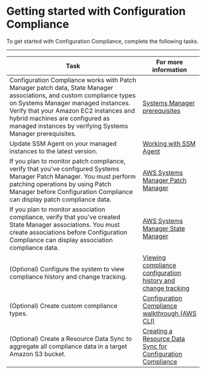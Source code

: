 # Getting started with Configuration Compliance<a name="sysman-compliance-prereqs"></a>

To get started with Configuration Compliance, complete the following tasks\.


****  

| Task | For more information | 
| --- | --- | 
|  Configuration Compliance works with Patch Manager patch data, State Manager associations, and custom compliance types on Systems Manager managed instances\. Verify that your Amazon EC2 instances and hybrid machines are configured as managed instances by verifying Systems Manager prerequisites\.  |  [Systems Manager prerequisites](systems-manager-prereqs.md)  | 
|  Update SSM Agent on your managed instances to the latest version\.  |  [Working with SSM Agent](ssm-agent.md)  | 
|  If you plan to monitor patch compliance, verify that you've configured Systems Manager Patch Manager\. You must perform patching operations by using Patch Manager before Configuration Compliance can display patch compliance data\.  |  [AWS Systems Manager Patch Manager](systems-manager-patch.md)  | 
|  If you plan to monitor association compliance, verify that you've created State Manager associations\. You must create associations before Configuration Compliance can display association compliance data\.  |  [AWS Systems Manager State Manager](systems-manager-state.md)  | 
|  \(Optional\) Configure the system to view compliance history and change tracking\.   |  [Viewing compliance configuration history and change tracking](sysman-compliance-about.md#sysman-compliance-history)  | 
|  \(Optional\) Create custom compliance types\.   |  [Configuration Compliance walkthrough \(AWS CLI\)](sysman-compliance-walk.md)  | 
|  \(Optional\) Create a Resource Data Sync to aggregate all compliance data in a target Amazon S3 bucket\.  |  [Creating a Resource Data Sync for Configuration Compliance](sysman-compliance-datasync-create.md)  | 